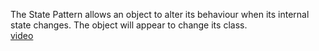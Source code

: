 The State Pattern allows an object to alter its behaviour when its internal state changes. The object will appear to change its class.
<br/>[video](https://www.youtube.com/watch?v=N12L5D78MAA)